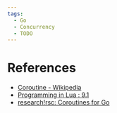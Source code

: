 ```yaml
---
tags:
  - Go
  - Concurrency
  - TODO
---
```


# References

- [Coroutine - Wikipedia](https://en.wikipedia.org/wiki/Coroutine)
- [Programming in Lua : 9.1](https://www.lua.org/pil/9.1.html)
- [research!rsc: Coroutines for Go](https://research.swtch.com/coro)
